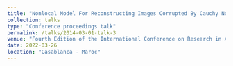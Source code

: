 ```yaml
---
title: "Nonlocal Model For Reconstructing Images Corrupted By Cauchy Noise,"
collection: talks
type: "Conference proceedings talk"
permalink: /talks/2014-03-01-talk-3
venue: "Fourth Edition of the International Conference on Research in Applied Mathematics and Computer Science ICRAMCS 2022"
date: 2022-03-26
location: "Casablanca - Maroc"
---
```



